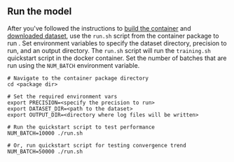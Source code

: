 ## Run the model

After you've followed the instructions to [build the container](#build-the-container)
and [downloaded dataset](#datasets), use the `run.sh` script from the container package
to run <model name> <mode>. Set environment variables to specify the dataset directory,
precision to run, and an output directory. The `run.sh` script will run the
`training.sh` quickstart script in the docker container. Set the number of
batches that are run using the `NUM_BATCH` environment variable.
```
# Navigate to the container package directory
cd <package dir>

# Set the required environment vars
export PRECISION=<specify the precision to run>
export DATASET_DIR=<path to the dataset>
export OUTPUT_DIR=<directory where log files will be written>

# Run the quickstart script to test performance
NUM_BATCH=10000 ./run.sh

# Or, run quickstart script for testing convergence trend
NUM_BATCH=50000 ./run.sh
```
